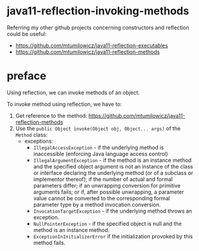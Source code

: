# java11-reflection-invoking-methods

Referring my other github projects concerning constructors and
reflection could be useful:
* https://github.com/mtumilowicz/java11-reflection-executables
* https://github.com/mtumilowicz/java11-reflection-methods

# preface
Using reflection, we can invoke methods of an object.

To invoke method using reflection, we have to:
1. Get reference to the method: https://github.com/mtumilowicz/java11-reflection-methods
1. Use the `public Object invoke(Object obj, Object... args)` of the `Method` class:
    * exceptions:
        * `IllegalAccessException` - if the underlying
          method is inaccessible (enforcing Java language 
          access control)
        * `IllegalArgumentException` - if the method is an
          instance method and the specified object argument
          is not an instance of the class or interface
          declaring the underlying method (or of a subclass
          or implementor thereof); if the number of actual
          and formal parameters differ; if an unwrapping
          conversion for primitive arguments fails; or if,
          after possible unwrapping, a parameter value
          cannot be converted to the corresponding formal
          parameter type by a method invocation conversion.
        * `InvocationTargetException` - if the underlying method
          throws an exception.
        * `NullPointerException` - if the specified object is null
          and the method is an instance method.
        * `ExceptionInInitializerError` if the initialization
          provoked by this method fails.